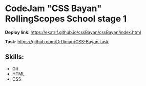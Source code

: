 # CodeJam "CSS Bayan" RollingScopes School stage 1

**Deploy link**: https://ekatrif.github.io/cssBayan/cssBayan/index.html

**Task**: https://github.com/DrDiman/CSS-Bayan-task

## Skills:

- Git
- HTML
- CSS

